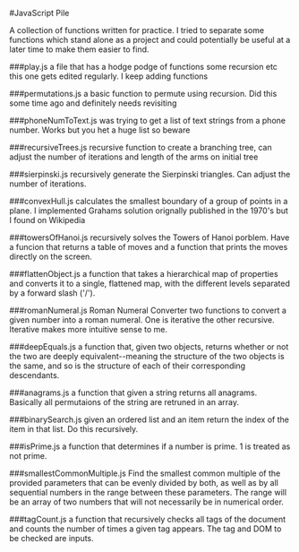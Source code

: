 #JavaScript Pile

A collection of functions written for practice. I tried to separate some
functions which stand alone as a project and could potentially be useful
at a later time to make them easier to find.


###play.js
a file that has a hodge podge of functions some recursion etc	this one gets edited regularly.  I keep adding functions

###permutations.js
a basic function to permute using recursion.  Did this some time	ago and definitely needs revisiting

###phoneNumToText.js
was trying to get a list of text strings from a phone	number.  Works but you het a huge list so beware

###recursiveTrees.js
recursive function to create a branching tree, can adjust the number of iterations and length of the arms on initial tree

###sierpinski.js
recursively generate the Sierpinski triangles.  Can adjust the number of iterations.

###convexHull.js
calculates the smallest boundary of a group of points in a plane.  I implemented Grahams solution orignally published in  the 1970's but I found on Wikipedia

###towersOfHanoi.js
recursively solves the Towers of Hanoi porblem.  Have a funcion that returns a table of moves and a function that prints the moves directly on the screen.

###flattenObject.js
a function that takes a hierarchical map of properties and converts it to a single, flattened map, with the different levels separated by a forward slash ('/').

###romanNumeral.js
Roman Numeral Converter
two functions to convert a given number into a roman numeral. One is iterative the other recursive.  Iterative makes more intuitive sense to me.

###deepEquals.js
a function that, given two objects, returns whether or not the two are deeply equivalent--meaning the structure of the two objects is the same, and so is the structure of each of their corresponding descendants.

###anagrams.js
a function that given a string returns all anagrams.  Basically all permutaions of the string are retruned in an array.

###binarySearch.js
given an ordered list and an item return the index of the item in that list. Do this recursively.

###isPrime.js
a function that determines if a number is prime.  1 is treated as not prime.

###smallestCommonMultiple.js
Find the smallest common multiple of the provided parameters that can be evenly divided by both, as well as by all sequential numbers in the range between these parameters. The range will be an array of two numbers that will not necessarily be in numerical order.

###tagCount.js
a function that recursively checks all tags of the document and counts the number of times a given tag appears. The tag and DOM to be checked are inputs.
